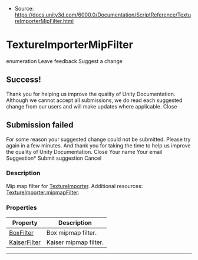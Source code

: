 * Source: https://docs.unity3d.com/6000.0/Documentation/ScriptReference/TextureImporterMipFilter.html

# TextureImporterMipFilter
enumeration
Leave feedback
Suggest a change
## Success!
Thank you for helping us improve the quality of Unity Documentation. Although we cannot accept all submissions, we do read each suggested change from our users and will make updates where applicable.
Close
## Submission failed
For some reason your suggested change could not be submitted. Please <a>try again</a> in a few minutes. And thank you for taking the time to help us improve the quality of Unity Documentation.
Close
Your name Your email Suggestion* Submit suggestion
Cancel
### Description
Mip map filter for [TextureImporter](https://docs.unity3d.com/6000.0/Documentation/ScriptReference/TextureImporter.html).
Additional resources: [TextureImporter.mipmapFilter](https://docs.unity3d.com/6000.0/Documentation/ScriptReference/TextureImporter-mipmapFilter.html).
### Properties
Property | Description  
---|---  
[BoxFilter](https://docs.unity3d.com/6000.0/Documentation/ScriptReference/TextureImporterMipFilter.BoxFilter.html) | Box mipmap filter.  
[KaiserFilter](https://docs.unity3d.com/6000.0/Documentation/ScriptReference/TextureImporterMipFilter.KaiserFilter.html) | Kaiser mipmap filter.  
* * *
